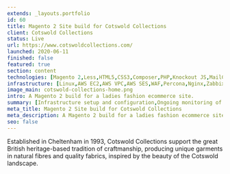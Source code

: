 ```yaml
---
extends: _layouts.portfolio
id: 60
title: Magento 2 Site build for Cotswold Collections
client: Cotswold Collections
status: Live
url: https://www.cotswoldcollections.com/
launched: 2020-06-11
finished: false
featured: true
section: content
technologies: [Magento 2,Less,HTML5,CSS3,Composer,PHP,Knockout JS,MailChimp]
infrastructure: [Linux,AWS EC2,AWS VPC,AWS SES,WAF,Percona,Nginx,Zabbix,Redis,Elasticsearch]
image_main: cotswold-collections-home.png
intro: A Magento 2 build for a ladies fashion ecommerce site.
summary: [Infrastructure setup and configuration,Ongoing monitoring of the solution,Support and update planning,Module suggestion to improve sales and user experience,Security service setup and configuration,Verafone payment integration,Stripe payment integration,Magento 1 to 2 migration,Custom module creation for client specific functionality]
meta_title: Magento 2 Site build for Cotswold Collections
meta_description: A Magento 2 build for a ladies fashion ecommerce site.
seo: false
---
```


Established in Cheltenham in 1993, Cotswold Collections support the great British heritage-based tradition of craftmanship, producing unique garments in natural fibres and quality fabrics, inspired by the beauty of the Cotswold landscape.